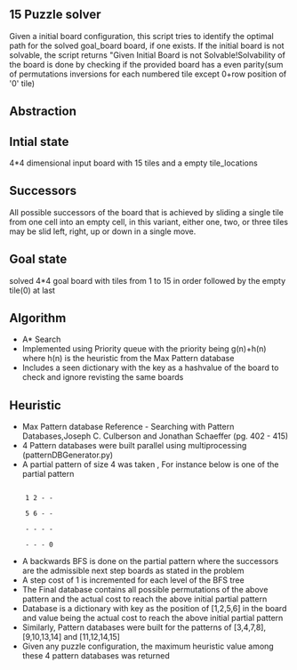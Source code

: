 15 Puzzle solver
------------------
Given a initial board configuration, this script tries to identify the optimal path for the solved goal_board
board, if one exists. If the initial board is not solvable, the script returns "Given Initial Board is not Solvable!Solvability of the board is done by checking if the provided board has a even parity(sum of permutations inversions for each numbered tile except 0+row position of '0' tile)

Abstraction
-----------

Intial state
------------
4*4 dimensional input board with 15 tiles and a empty tile_locations

Successors
-----------
All possible successors of the board that is achieved by sliding a single tile from one cell into an empty cell, in this variant, either one, two, or three tiles may be slid
   left, right, up or down in a single move. 

Goal state
----------
solved 4*4 goal board with tiles from 1 to 15 in order followed by the empty tile(0) at last

Algorithm
----------
   - A* Search
   - Implemented using Priority queue with the priority being g(n)+h(n) where h(n) is the heuristic from the Max Pattern database
   - Includes a seen dictionary with the key as a hashvalue of the board to check and ignore revisting the same boards

Heuristic
---------
   - Max Pattern database
   Reference - Searching with Pattern Databases,Joseph C. Culberson and Jonathan Schaeffer (pg. 402 - 415)
   - 4 Pattern databases were built parallel using multiprocessing (patternDBGenerator.py)
   - A partial pattern of size 4 was taken , For instance below is one of the partial pattern
   ```

       1 2 - -     

       5 6 - -     

       - - - -    

       - - - 0    
   ```
   - A backwards BFS is done on the partial pattern where the successors are the admissible next step boards as stated in the problem
   - A step cost of 1 is incremented for each level of the BFS tree
   - The Final database contains all possible permutations of the above pattern and the actual cost to reach the above initial partial pattern
   - Database is a dictionary with key as the position of [1,2,5,6] in the board and value being the actual cost to reach the above initial partial pattern
   - Similarly, Pattern databases were built for the patterns of [3,4,7,8], [9,10,13,14] and [11,12,14,15]
   - Given any puzzle configuration, the maximum heuristic value among these 4 pattern databases was returned